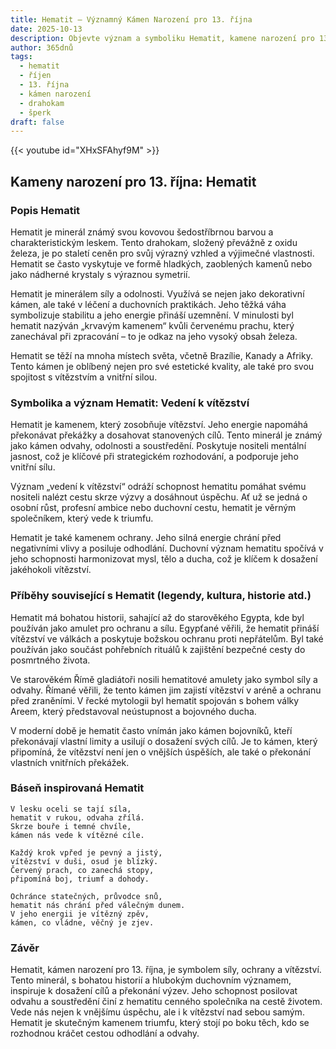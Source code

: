 ```yaml
---
title: Hematit – Významný Kámen Narození pro 13. října
date: 2025-10-13
description: Objevte význam a symboliku Hematit, kamene narození pro 13. října, který symbolizuje Vedení k vítězství. Přečtěte si legendy a inspirující příběhy.
author: 365dnů
tags:
  - hematit
  - říjen
  - 13. října
  - kámen narození
  - drahokam
  - šperk
draft: false
---
```


{{< youtube id="XHxSFAhyf9M" >}}

## Kameny narození pro 13. října: Hematit

### Popis Hematit

Hematit je minerál známý svou kovovou šedostříbrnou barvou a charakteristickým leskem. Tento drahokam, složený převážně z oxidu železa, je po staletí ceněn pro svůj výrazný vzhled a výjimečné vlastnosti. Hematit se často vyskytuje ve formě hladkých, zaoblených kamenů nebo jako nádherné krystaly s výraznou symetrií.

Hematit je minerálem síly a odolnosti. Využívá se nejen jako dekorativní kámen, ale také v léčení a duchovních praktikách. Jeho těžká váha symbolizuje stabilitu a jeho energie přináší uzemnění. V minulosti byl hematit nazýván „krvavým kamenem“ kvůli červenému prachu, který zanechával při zpracování – to je odkaz na jeho vysoký obsah železa.

Hematit se těží na mnoha místech světa, včetně Brazílie, Kanady a Afriky. Tento kámen je oblíbený nejen pro své estetické kvality, ale také pro svou spojitost s vítězstvím a vnitřní silou.

### Symbolika a význam Hematit: Vedení k vítězství

Hematit je kamenem, který zosobňuje vítězství. Jeho energie napomáhá překonávat překážky a dosahovat stanovených cílů. Tento minerál je známý jako kámen odvahy, odolnosti a soustředění. Poskytuje nositeli mentální jasnost, což je klíčové při strategickém rozhodování, a podporuje jeho vnitřní sílu.

Význam „vedení k vítězství“ odráží schopnost hematitu pomáhat svému nositeli nalézt cestu skrze výzvy a dosáhnout úspěchu. Ať už se jedná o osobní růst, profesní ambice nebo duchovní cestu, hematit je věrným společníkem, který vede k triumfu.

Hematit je také kamenem ochrany. Jeho silná energie chrání před negativními vlivy a posiluje odhodlání. Duchovní význam hematitu spočívá v jeho schopnosti harmonizovat mysl, tělo a ducha, což je klíčem k dosažení jakéhokoli vítězství.

### Příběhy související s Hematit (legendy, kultura, historie atd.)

Hematit má bohatou historii, sahající až do starověkého Egypta, kde byl používán jako amulet pro ochranu a sílu. Egypťané věřili, že hematit přináší vítězství ve válkách a poskytuje božskou ochranu proti nepřátelům. Byl také používán jako součást pohřebních rituálů k zajištění bezpečné cesty do posmrtného života.

Ve starověkém Římě gladiátoři nosili hematitové amulety jako symbol síly a odvahy. Římané věřili, že tento kámen jim zajistí vítězství v aréně a ochranu před zraněními. V řecké mytologii byl hematit spojován s bohem války Areem, který představoval neústupnost a bojovného ducha.

V moderní době je hematit často vnímán jako kámen bojovníků, kteří překonávají vlastní limity a usilují o dosažení svých cílů. Je to kámen, který připomíná, že vítězství není jen o vnějších úspěších, ale také o překonání vlastních vnitřních překážek.

### Báseň inspirovaná Hematit

```
V lesku oceli se tají síla,  
hematit v rukou, odvaha zřílá.  
Skrze bouře i temné chvíle,  
kámen nás vede k vítězné cíle.

Každý krok vpřed je pevný a jistý,  
vítězství v duši, osud je blízký.  
Červený prach, co zanechá stopy,  
připomíná boj, triumf a dohody.

Ochránce statečných, průvodce snů,  
hematit nás chrání před válečným dunem.  
V jeho energii je vítězný zpěv,  
kámen, co vládne, věčný je zjev.
```

### Závěr

Hematit, kámen narození pro 13. října, je symbolem síly, ochrany a vítězství. Tento minerál, s bohatou historií a hlubokým duchovním významem, inspiruje k dosažení cílů a překonání výzev. Jeho schopnost posilovat odvahu a soustředění činí z hematitu cenného společníka na cestě životem. Vede nás nejen k vnějšímu úspěchu, ale i k vítězství nad sebou samým. Hematit je skutečným kamenem triumfu, který stojí po boku těch, kdo se rozhodnou kráčet cestou odhodlání a odvahy.